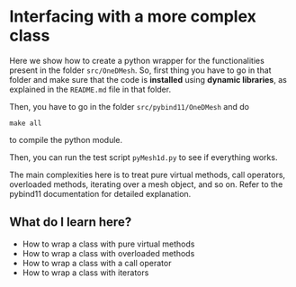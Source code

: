 # Interfacing with a more complex class #

Here we show how to create a python wrapper for the functionalities present in the folder `src/OneDMesh`. So, first thing you have to go in that folder and make sure that 
the code is **installed** using **dynamic libraries**, as explained in the `README.md` file in that folder.

Then, you have to go in the folder `src/pybind11/OneDMesh` and do

    make all
to compile the python module. 

Then, you can run the test script `pyMesh1d.py` to see if everything works.

The main complexities here is to treat pure virtual methods, call operators, overloaded methods, iterating over a mesh object, and so on.
Refer to the pybind11 documentation for detailed explanation.

## What do I learn here? ##
- How to wrap a class with pure virtual methods
- How to wrap a class with overloaded methods
- How to wrap a class with a call operator
- How to wrap a class with iterators

